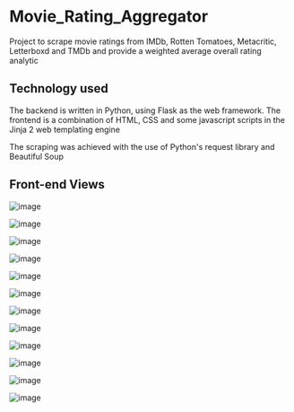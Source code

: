 # Movie_Rating_Aggregator
Project to scrape movie ratings from IMDb, Rotten Tomatoes, Metacritic, Letterboxd and TMDb and provide a weighted average overall rating analytic

## Technology used
The backend is written in Python, using Flask as the web framework. The frontend is a combination of HTML, CSS and some javascript scripts in the Jinja 2 web templating engine

The scraping was achieved with the use of Python's request library and Beautiful Soup

## Front-end Views
![image](https://user-images.githubusercontent.com/72694473/112494616-1b184000-8d7b-11eb-9e30-1751bf6ca4a4.png)


![image](https://user-images.githubusercontent.com/72694473/112474822-ff576e80-8d67-11eb-9fdd-24d1fee094b9.png)


![image](https://user-images.githubusercontent.com/72694473/110493298-83fc8880-80ea-11eb-99f7-ccf04b8a4437.png)


![image](https://user-images.githubusercontent.com/72694473/110492630-4697fb00-80ea-11eb-8307-aacd2f805017.png)


![image](https://user-images.githubusercontent.com/72694473/110493774-d8076d00-80ea-11eb-9f2a-01884731a9f2.png)


![image](https://user-images.githubusercontent.com/72694473/110493868-eeadc400-80ea-11eb-89ea-414f938c475c.png)


![image](https://user-images.githubusercontent.com/72694473/112474964-29a92c00-8d68-11eb-8d60-047405365be3.png)


![image](https://user-images.githubusercontent.com/72694473/110494230-4e0bd400-80eb-11eb-8aef-c0e8cb1ab28f.png)


![image](https://user-images.githubusercontent.com/72694473/112475045-480f2780-8d68-11eb-8764-37c1548b9835.png)


![image](https://user-images.githubusercontent.com/72694473/112475104-59583400-8d68-11eb-9545-f60e6aa1f0fe.png)


![image](https://user-images.githubusercontent.com/72694473/112475172-6e34c780-8d68-11eb-866f-b391dfe1200c.png)


![image](https://user-images.githubusercontent.com/72694473/112475247-80af0100-8d68-11eb-8138-e0df9fc8150b.png)

